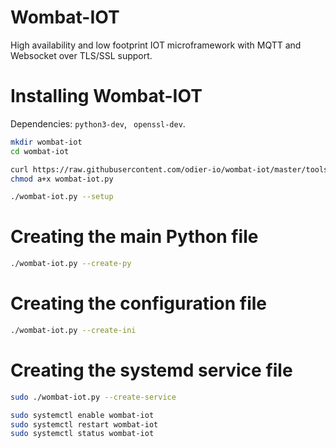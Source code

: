 Wombat-IOT
==========

High availability and low footprint IOT microframework with MQTT and Websocket over TLS/SSL support.

Installing Wombat-IOT
=====================

Dependencies: `python3-dev`, ` openssl-dev`.

```bash
mkdir wombat-iot
cd wombat-iot

curl https://raw.githubusercontent.com/odier-io/wombat-iot/master/tools/wombat-io.py > wombat-iot.py
chmod a+x wombat-iot.py

./wombat-iot.py --setup
```

Creating the main Python file
=============================

```bash
./wombat-iot.py --create-py
```

Creating the configuration file
===============================

```bash
./wombat-iot.py --create-ini
```

Creating the systemd service file
=================================

```bash
sudo ./wombat-iot.py --create-service

sudo systemctl enable wombat-iot
sudo systemctl restart wombat-iot
sudo systemctl status wombat-iot
```
